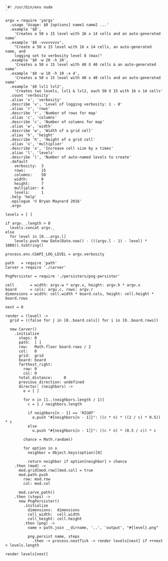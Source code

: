     `#! /usr/bin/env node
    `

    argv = require 'yargs'
      .usage 'Usage: $0 [options] name1 name2 ...'
      .example '$0',
        'Creates a 50 x 15 level with 16 x 14 cells and an auto-generated name'
      .example '$0 -vvvvvvvv',
        "Create a 50 x 15 level with 16 x 14 cells, an auto-generated name, and
        logging set to verbosity level 8 (max)"
      .example '$0 -w 20 -h 20',
        'Creates a 50 x 15 level with 40 X 40 cells & an auto-generated name'
      .example '$0 -w 10 -h 10 -x 4',
        'Creates a 50 x 15 level with 40 x 40 cells and an auto-generated name'
      .example '$0 lvl1 lvl2',
        'Creates two levels, lvl1 & lvl2, each 50 X 15 with 16 x 14 cells'
      .count 'verbosity'
      .alias 'v', 'verbosity'
      .describe 'v', 'Level of logging verbosity: 1 - 8'
      .alias 'r', 'rows'
      .describe 'r', 'Number of rows for map'
      .alias 'c', 'columns'
      .describe 'c', 'Number of columns for map'
      .alias 'w', 'width'
      .describe 'w', 'Width of a grid cell'
      .alias 'h', 'height'
      .describe 'h', 'Height of a grid cell'
      .alias 'x', 'multiplier'
      .describe 'x', 'Increase cell size by x times'
      .alias 'l', 'levels'
      .describe 'l', 'Number of auto-named levels to create'
      .default
        verbosity:  3
        rows:       15
        columns:    50
        width:      8
        height:     7
        multiplier: 4
        levels:     1
      .help 'help'
      .epilogue '© Bryan Maynard 2016'
      .argv

    levels = [ ]

    if argv._.length > 0
      levels.concat argv._
    else
      for level in [0...argv.l]
        levels.push new Date(Date.now() - (((argv.l - 1) - level) * 1000)).toString()

    process.env.CGAPI_LOG_LEVEL = argv.verbosity

    path   = require 'path'
    Carver = require './carver'

    PngPersister = require './persisters/png-persister'

    cell       = width: argv.w * argv.x, height: argv.h * argv.x
    board      = cols: argv.c, rows: argv.r
    dimensions = width: cell.width * board.cols, height: cell.height * board.rows

    next = 0

    render = (level) ->
      grid = ((false for j in [0..board.cols]) for i in [0..board.rows])

      new Carver()
        .initialize
          steps: 0
          path:  [ ]
          row:   Math.floor board.rows / 2
          col:   0
          grid:  grid
          board: board
          farthest_right:
            row: 0
            col: 0
          total_distance:     0
          previous_direction: undefined
          director: (neighbors) ->
            o = [ ]

            for n in [1..(neighbors.length / 1)]
              c = 1 / neighbors.length

              if neighbors[n - 1] == 'RIGHT'
                o.push "#{neighbors[n - 1]}": ((c * n) * ((2 / c) * 0.5)) * c
              else
                o.push "#{neighbors[n - 1]}": ((c * n) * (0.5 / c)) * c

            chance = Math.random()

            for option in o
              neighbor = Object.keys(option)[0]

              return neighbor if option[neighbor] > chance
        .then (mod) ->
          mod.grid[mod.row][mod.col] = true
          mod.path.push
            row: mod.row
            col: mod.col

          mod.carve_path()
        .then (steps) ->
          new PngPersister()
            .initialize
              dimensions:  dimensions
              cell_width:  cell.width
              cell_height: cell.height
            .then (png) ->
              name = path.join __dirname, '..', 'output', "#{level}.png"

              png.persist name, steps
                .then -> process.nextTick -> render levels[next] if ++next < levels.length

    render levels[next]
